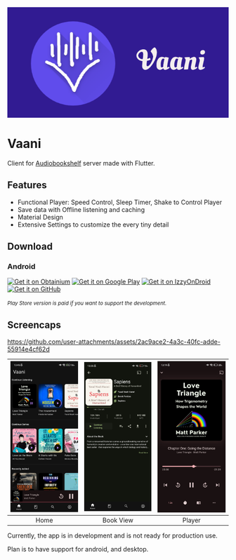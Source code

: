 <div align="left">
   <img alt="Audiobookshelf Banner" src="images/banner.png" width="600">
</div>

# Vaani

Client for [Audiobookshelf](https://github.com/advplyr/audiobookshelf) server made with Flutter.

## Features

* Functional Player: Speed Control, Sleep Timer, Shake to Control Player
* Save data with Offline listening and caching
* Material Design
* Extensive Settings to customize the every tiny detail

## Download

### Android

<!-- a github image with link to releases for download -->
[<img src="https://raw.githubusercontent.com/ImranR98/Obtainium/main/assets/graphics/badge_obtainium.png" alt="Get it on Obtainium" height="80">](http://apps.obtainium.imranr.dev/redirect.html?r=obtainium://add/https://github.com/Dr-Blank/Vaani) 
[<img src="https://play.google.com/intl/en_us/badges/static/images/badges/en_badge_web_generic.png" alt="Get it on Google Play" height="80">](https://play.google.com/store/apps/details?id=dr.blank.vaani)
[<img src="https://gitlab.com/IzzyOnDroid/repo/-/raw/master/assets/IzzyOnDroid.png" alt="Get it on IzzyOnDroid" height="80">](https://apt.izzysoft.de/fdroid/index/apk/dr.blank.vaani) 
[<img src="https://github.com/NeoApplications/Neo-Backup/raw/main/badge_github.png" alt="Get it on GitHub" height="80">](https://github.com/Dr-Blank/Vaani/releases/latest/download/app-universal-release.apk) 

*<small>Play Store version is paid if you want to support the development.</small>*

## Screencaps

https://github.com/user-attachments/assets/2ac9ace2-4a3c-40fc-adde-55914e4cf62d

| <img src="images/screenshots/android/home.jpg" width="200" /> | <img src="images/screenshots/android/bookview.jpg" width="200" /> | <img src="images/screenshots/android/player.jpg" width="200" /> |
| :-----------------------------------------------------------: | :---------------------------------------------------------------: | :-------------------------------------------------------------: |
|                             Home                              |                             Book View                             |                             Player                              |

Currently, the app is in development and is not ready for production use.

Plan is to have support for android, and desktop.
